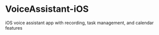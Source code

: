 # VoiceAssistant-iOS
iOS voice assistant app with recording, task management, and calendar features
